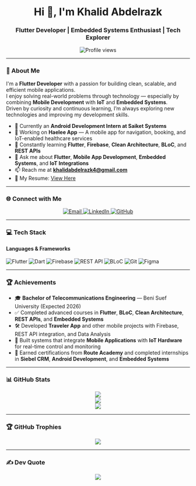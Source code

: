 <h1 align="center">Hi 👋, I'm Khalid Abdelrazk</h1>
<h3 align="center">Flutter Developer | Embedded Systems Enthusiast | Tech Explorer</h3>

<p align="center">
  <img src="https://komarev.com/ghpvc/?username=KhalidAbdelrazek&label=Profile%20views&color=0e75b6&style=flat" alt="Profile views" />
</p>

---

### 🚀 About Me

I'm a **Flutter Developer** with a passion for building clean, scalable, and efficient mobile applications.  
I enjoy solving real-world problems through technology — especially by combining **Mobile Development** with **IoT** and **Embedded Systems**.  
Driven by curiosity and continuous learning, I’m always exploring new technologies and improving my development skills.

- 🔭 Currently an **Android Development Intern at Saiket Systems**  
- 📱 Working on **Haelee App** — A mobile app for navigation, booking, and IoT-enabled healthcare services  
- 🌱 Constantly learning **Flutter**, **Firebase**, **Clean Architecture**, **BLoC**, and **REST APIs**  
- 💬 Ask me about **Flutter**, **Mobile App Development**, **Embedded Systems**, and **IoT Integrations**  
- 📫 Reach me at **khalidabdelrazk4@gmail.com**  
- 📄 My Resume: [View Here](https://drive.google.com/file/d/1u8CcOJJEac71DqVNxPSARTwBhJOY6i3F/view?usp=sharing)  

---

### 🌐 Connect with Me

<p align="center">
  <a href="mailto:khalidabdelrazk4@gmail.com">
    <img src="https://img.shields.io/badge/Email-khalidabdelrazk4@gmail.com-%23EA4335.svg?style=for-the-badge&logo=gmail&logoColor=white" alt="Email">
  </a>
  <a href="https://www.linkedin.com/in/khalid-abdelrazk-7719b32b3/" target="_blank">
    <img src="https://img.shields.io/badge/LinkedIn-Khalid%20Abdelrazk-%230A66C2.svg?style=for-the-badge&logo=linkedin&logoColor=white" alt="LinkedIn">
  </a>
  <a href="https://github.com/KhalidAbdelrazek" target="_blank">
    <img src="https://img.shields.io/badge/GitHub-Khalid%20Abdelrazk-%2312100E.svg?style=for-the-badge&logo=github&logoColor=white" alt="GitHub">
  </a>
</p>

---

### 💻 Tech Stack

#### Languages & Frameworks
![Flutter](https://img.shields.io/badge/Flutter-02569B?style=for-the-badge&logo=flutter&logoColor=white)
![Dart](https://img.shields.io/badge/Dart-0175C2?style=for-the-badge&logo=dart&logoColor=white)
![Firebase](https://img.shields.io/badge/Firebase-FFCA28?style=for-the-badge&logo=firebase&logoColor=black)
![REST API](https://img.shields.io/badge/REST%20API-005571?style=for-the-badge&logo=api&logoColor=white)
![BLoC](https://img.shields.io/badge/BLoC-42a5f5?style=for-the-badge&logo=flutter&logoColor=white)
![Git](https://img.shields.io/badge/Git-F05032?style=for-the-badge&logo=git&logoColor=white)
![Figma](https://img.shields.io/badge/Figma-F24E1E?style=for-the-badge&logo=figma&logoColor=white)

---

### 🏆 Achievements

- 🎓 **Bachelor of Telecommunications Engineering** — Beni Suef University (Expected 2026)  
- ✅ Completed advanced courses in **Flutter**, **BLoC**, **Clean Architecture**, **REST APIs**, and **Embedded Systems**  
- 🛠️ Developed **Traveler App** and other mobile projects with Firebase, REST API integration, and Data Analysis  
- 🚀 Built systems that integrate **Mobile Applications** with **IoT Hardware** for real-time control and monitoring  
- 🥇 Earned certifications from **Route Academy** and completed internships in **Siebel CRM**, **Android Development**, and **Embedded Systems**

---

### 📊 GitHub Stats

<p align="center">
  <img src="https://github-readme-stats.vercel.app/api?username=KhalidAbdelrazek&theme=radical&hide_border=true&include_all_commits=true&count_private=true"/>
  <br/>
  <img src="https://github-readme-streak-stats.herokuapp.com/?user=KhalidAbdelrazek&theme=radical&hide_border=true"/>
  <br/>
  <img src="https://github-readme-stats.vercel.app/api/top-langs/?username=KhalidAbdelrazek&theme=radical&hide_border=true&layout=compact"/>
</p>

---

### 🏆 GitHub Trophies

<p align="center">
  <img src="https://github-profile-trophy.vercel.app/?username=KhalidAbdelrazek&theme=radical&no-frame=false&no-bg=false&margin-w=4"/>
</p>

---

### ✍️ Dev Quote

<p align="center">
  <img src="https://quotes-github-readme.vercel.app/api?type=vertical&theme=radical"/>
</p>

